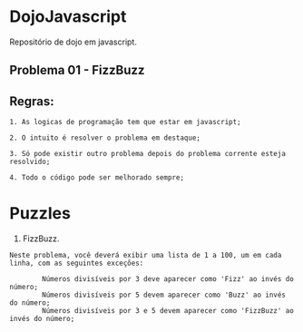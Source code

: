 # DojoJavascript
Repositório de dojo em javascript.

## Problema 01 - FizzBuzz

## Regras:
	
	1. As logicas de programação tem que estar em javascript;
	
	2. O intuito é resolver o problema em destaque;
	
	3. Só pode existir outro problema depois do problema corrente esteja resolvido;
	
	4. Todo o código pode ser melhorado sempre;
	

# Puzzles

  01. FizzBuzz.
 
    Neste problema, você deverá exibir uma lista de 1 a 100, um em cada linha, com as seguintes exceções:
    
			Números divisíveis por 3 deve aparecer como 'Fizz' ao invés do número;
			Números divisíveis por 5 devem aparecer como 'Buzz' ao invés do número;
			Números divisíveis por 3 e 5 devem aparecer como 'FizzBuzz' ao invés do número;
